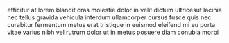 efficitur at lorem blandit cras molestie dolor in velit dictum ultricesut
lacinia nec tellus gravida vehicula interdum ullamcorper cursus fusce quis nec
curabitur fermentum metus erat tristique in euismod eleifend mi eu porta vitae
varius nibh vel rutrum dolor ut in metus posuere diam conubia morbi